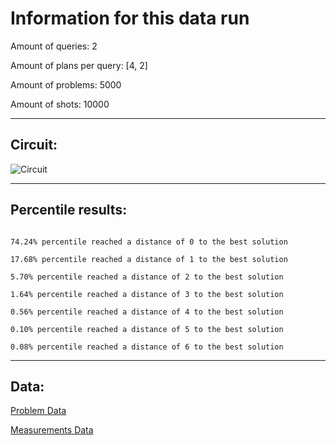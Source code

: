 # Information for this data runAmount of queries: 2Amount of plans per query: [4, 2]Amount of problems: 5000Amount of shots: 10000<hr>## Circuit:![Circuit](circuit.png)<hr>## Percentile results:```74.24% percentile reached a distance of 0 to the best solution17.68% percentile reached a distance of 1 to the best solution5.70% percentile reached a distance of 2 to the best solution1.64% percentile reached a distance of 3 to the best solution0.56% percentile reached a distance of 4 to the best solution0.10% percentile reached a distance of 5 to the best solution0.08% percentile reached a distance of 6 to the best solution```<hr>## Data:[Problem Data](problems.csv)[Measurements Data](measurements.csv)
